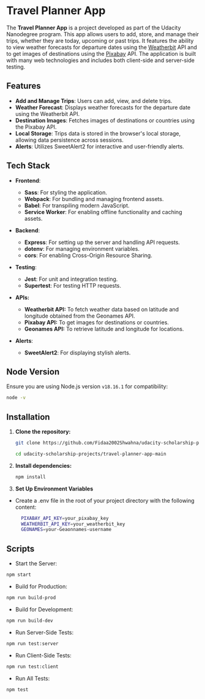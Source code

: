 # Travel Planner App

The **Travel Planner App** is a project developed as part of the Udacity Nanodegree program. This app allows users to add, store, and manage their trips, whether they are today, upcoming or past trips. It features the ability to view weather forecasts for departure dates using the  [Weatherbit](https://www.weatherbit.io/api/) API and to get images of destinations using the [Pixabay](https://pixabay.com/service/about/api/) API. The application is built with many web technologies and includes both client-side and server-side testing.

## Features

- **Add and Manage Trips**: Users can add, view, and delete trips.
- **Weather Forecast**: Displays weather forecasts for the departure date using the Weatherbit API.
- **Destination Images**: Fetches images of destinations or countries using the Pixabay API.
- **Local Storage**: Trips data is stored in the browser's local storage, allowing data persistence across sessions.
- **Alerts**: Utilizes SweetAlert2 for interactive and user-friendly alerts.

## Tech Stack

- **Frontend**: 
  - **Sass**: For styling the application.
  - **Webpack**: For bundling and managing frontend assets.
  - **Babel**: For transpiling modern JavaScript.
  - **Service Worker**: For enabling offline functionality and caching assets.
- **Backend**: 
  - **Express**: For setting up the server and handling API requests.
  - **dotenv**: For managing environment variables.
  - **cors**: For enabling Cross-Origin Resource Sharing.
- **Testing**: 
  - **Jest**: For unit and integration testing.
  - **Supertest**: For testing HTTP requests.
- **APIs:**
  - **Weatherbit API:** To fetch weather data based on latitude and longitude obtained from the Geonames API.
  - **Pixabay API:** To get images for destinations or countries.
  - **Geonames API:** To retrieve latitude and longitude for locations.
    
- **Alerts**: 
  - **SweetAlert2**: For displaying stylish alerts.
## Node Version

Ensure you are using Node.js version `v18.16.1` for compatibility:

```bash
node -v
```
## Installation

1. **Clone the repository:**

   ```bash
   git clone https://github.com/Fidaa2002Shwahna/udacity-scholarship-projects.git

   cd udacity-scholarship-projects/travel-planner-app-main
   ```
2. **Install dependencies:**
   ```bash
   npm install
   ```
3. **Set Up Environment Variables**
- Create a .env file in the root of your project directory with the following content:
   ```bash
     PIXABAY_API_KEY=your_pixabay_key
     WEATHERBIT_API_KEY=your_weatherbit_key
     GEONAMES=your-Geaonnames-username

## Scripts
- Start the Server:
```bash
npm start
```
- Build for Production:
```bash
npm run build-prod
```
- Build for Development:
```bash
npm run build-dev
```
- Run Server-Side Tests:
```bash
npm run test:server
```
- Run Client-Side Tests:
```bash
npm run test:client
```
- Run All Tests:
```bash
npm test
```


